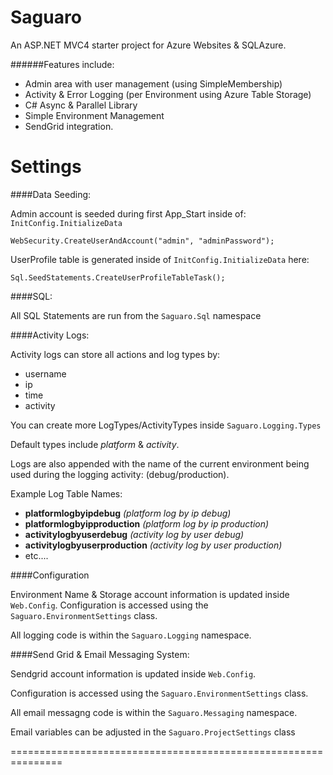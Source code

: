 Saguaro
=======

An ASP.NET MVC4 starter project for Azure Websites & SQLAzure.

######Features include:

* Admin area with user management (using SimpleMembership)
* Activity &amp; Error Logging (per Environment using Azure Table Storage)
* C# Async & Parallel Library
* Simple Environment Management
* SendGrid integration.



Settings
========



####Data Seeding:

Admin account is seeded during first App_Start inside of: `InitConfig.InitializeData`

    WebSecurity.CreateUserAndAccount("admin", "adminPassword");

UserProfile table is generated inside of `InitConfig.InitializeData` here:

    Sql.SeedStatements.CreateUserProfileTableTask();


####SQL:

All SQL Statements are run from the `Saguaro.Sql` namespace

####Activity Logs:

Activity logs can store all actions and log types by:
* username
* ip
* time
* activity

You can create more LogTypes/ActivityTypes inside `Saguaro.Logging.Types`

Default types include _platform_ & _activity_.

Logs are also appended with the name of the current environment being used during the logging activity: (debug/production).

Example Log Table Names:
* **platformlogbyipdebug** _(platform log by ip debug)_
* **platformlogbyipproduction** _(platform log by ip production)_
* **activitylogbyuserdebug** _(activity log by user debug)_
* **activitylogbyuserproduction** _(activity log by user production)_
* etc....

####Configuration

Environment Name & Storage account information is updated inside `Web.Config`. Configuration is accessed using the `Saguaro.EnvironmentSettings` class.

All logging code is within the `Saguaro.Logging` namespace.




####Send Grid & Email Messaging System:


Sendgrid account information is updated inside `Web.Config`.

Configuration is accessed using the `Saguaro.EnvironmentSettings` class.

All email messagng code is within the `Saguaro.Messaging` namespace.

Email variables can be adjusted in the `Saguaro.ProjectSettings` class

===============================================================

